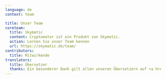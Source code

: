```yaml
---
language: de
context: team

title: Unser Team
coreteam:
  title: Skymatic
  content: Cryptomator ist ein Produkt von Skymatic.
  action: Lernen Sie unser Team kennen
  url: https://skymatic.de/team/
contributors:
  title: Mitwirkende
translators:
  title: Übersetzer
  thanks: Ein besonderer Dank gilt allen unseren Übersetzern auf <a href="https://translate.cryptomator.org/" target="_blank">Crowdin</a>, die Cryptomator auf vielen verschiedenen Sprachen verfügbar gemacht haben.
---
```

